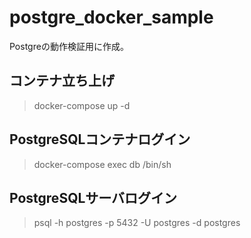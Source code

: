 # postgre_docker_sample
Postgreの動作検証用に作成。

## コンテナ立ち上げ

> docker-compose up -d

## PostgreSQLコンテナログイン

> docker-compose exec db /bin/sh

## PostgreSQLサーバログイン

> psql -h postgres -p 5432 -U postgres -d postgres
